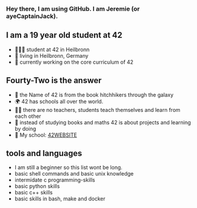 ### Hey there, I am using GitHub. I am Jeremie (or ayeCaptainJack).

## I am a 19 year old student at 42
- 👨🏼‍🎓 student at 42 in Heilbronn
- 📍 living in Heilbronn, Germany
- 📁 currently working on the core curriculum of 42

## Fourty-Two is the answer
- 🌌 the Name of 42 is from the book hitchhikers through the galaxy
- 🌍 42 has schools all over the world.
- 🧑‍🏫 there are no teachers, students teach themselves and learn from each other
- 📖 instead of studying books and maths 42 is about projects and learning by doing
- 📍 My school: [42WEBSITE]

## tools and languages
- I am still a beginner so this list wont be long.
- basic shell commands and basic unix knowledge 
- intermidate c programming-skills
- basic python skills
- basic c++ skills
- basic skills in bash, make and docker

[42WEBSITE]: https://www.42heilbronn.de/en/

